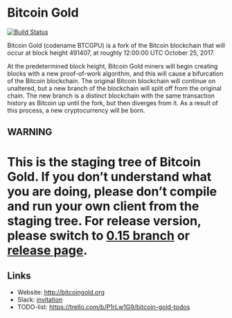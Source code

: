 # Bitcoin Gold

[![Build Status](https://travis-ci.org/BTCGPU/BTCGPU.svg?branch=master)](https://travis-ci.org/BTCGPU/BTCGPU)

Bitcoin Gold (codename BTCGPU) is a fork of the Bitcoin blockchain that will occur at block height 491407, at roughly 12:00:00 UTC October 25, 2017.

At the predetermined block height, Bitcoin Gold miners will begin creating blocks with a new proof-of-work algorithm, and this will cause a bifurcation of the Bitcoin blockchain. The original Bitcoin blockchain will continue on unaltered, but a new branch of the blockchain will split off from the original chain. The new branch is a distinct blockchain with the same transaction history as Bitcoin up until the fork, but then diverges from it. As a result of this process, a new cryptocurrency will be born.

## WARNING

This is the staging tree of Bitcoin Gold. If you don’t understand what you are doing, please don’t compile and run your own client from the staging tree. For release version, please switch to [0.15 branch](https://github.com/BTCGPU/BTCGPU/tree/0.15) or [release page](https://github.com/BTCGPU/BTCGPU/releases).
=======

## Links

* Website: http://bitcoingold.org
* Slack: [invitation](https://join.slack.com/t/bitcoin-gold/shared_invite/enQtMjY1MzkzMzUxNjY4LWM1YmQ4MjZhZTQxMWE1ZDQyNjA4N2QwZTkyZjYzMjhiMzdlMmVkNjQ3NzZlZDdmMDE4NWIyY2JmYzdjYmE2MzA)
* TODO-list: https://trello.com/b/P1rLw1G9/bitcoin-gold-todos
